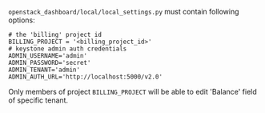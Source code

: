 `openstack_dashboard/local/local_settings.py` must contain following options:

```
# the 'billing' project id
BILLING_PROJECT = '<billing_project_id>'
# keystone admin auth credentials
ADMIN_USERNAME='admin'
ADMIN_PASSWORD='secret'
ADMIN_TENANT='admin'
ADMIN_AUTH_URL='http://localhost:5000/v2.0'
```

Only members of project `BILLING_PROJECT` will be able to edit 'Balance' field of specific tenant.

